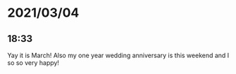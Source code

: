 # 2021/03/04

## 18:33

Yay it is March! Also my one year wedding anniversary is this weekend and
I so so very happy!
